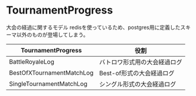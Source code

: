# TournamentProgress
大会の経過に関するモデル
redisを使っているため、postgres用に定義したスキーマ以外のものが登場してしまう。

| TournamentProgress | 役割 |
| --- | --- |
| BattleRoyaleLog | バトロワ形式用の大会経過ログ |
| BestOfXTournamentMatchLog | Best-of形式の大会経過ログ |
| SingleTournamentMatchLog | シングル形式の大会経過ログ |
